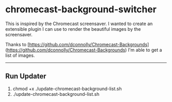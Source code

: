chromecast-background-switcher
==============================

This is inspired by the Chromecast screensaver. I wanted to create an extensible
plugin I can use to render the beautiful images by the screensaver.

Thanks to [https://github.com/dconnolly/Chromecast-Backgrounds]
(https://github.com/dconnolly/Chromecast-Backgrounds) I'm able to get a list of
images.

----
## Run Updater

1. chmod +x ./update-chromecast-background-list.sh
2. ./update-chromecast-background-list.sh
